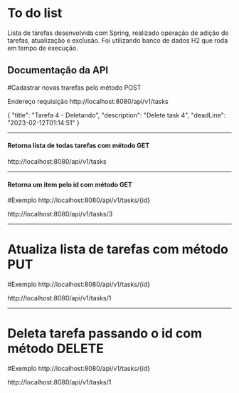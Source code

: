 
# To do list

Lista de tarefas desenvolvida com Spring, realizado operação de adição de tarefas, atualização e exclusão. 
Foi utilizando banco de dados H2 que roda em tempo de execução.




## Documentação da API

#Cadastrar novas trarefas pelo método POST 

Endereço requisição http://localhost:8080/api/v1/tasks

   {
        "title": "Tarefa 4  - Deletando",
        "description": "Delete task 4",
        "deadLine": "2023-02-12T01:14:51"
    }

--------------------------------------------------


#### Retorna lista de todas tarefas com método GET
http://localhost:8080/api/v1/tasks


--------------------------------------------------


#### Retorna um item pelo id com método GET
#Exemplo http://localhost:8080/api/v1/tasks/{id}

http://localhost:8080/api/v1/tasks/3


--------------------------------------------------

# Atualiza lista de tarefas com método PUT
#Exemplo http://localhost:8080/api/v1/tasks/{id}

http://localhost:8080/api/v1/tasks/1


--------------------------------------------------

# Deleta tarefa passando o id com método DELETE
#Exemplo http://localhost:8080/api/v1/tasks/{id}

http://localhost:8080/api/v1/tasks/1




